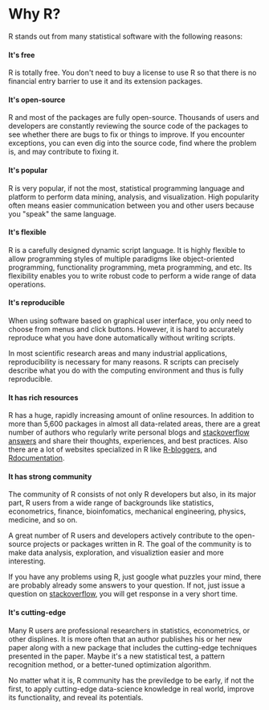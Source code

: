 


# Why R?

R stands out from many statistical software with the following reasons:

#### It's free

R is totally free. You don't need to buy a license to use R so that there is no financial entry barrier to use it and its extension packages. 

#### It's open-source

R and most of the packages are fully open-source. Thousands of users and developers are constantly reviewing the source code of the packages to see whether there are bugs to fix or things to improve. If you encounter exceptions, you can even dig into the source code, find where the problem is, and may contribute to fixing it.

#### It's popular

R is very popular, if not the most, statistical programming language and platform to perform data mining, analysis, and visualization. High popularity often means easier communication between you and other users because you "speak" the same language.

#### It's flexible

R is a carefully designed dynamic script language. It is highly flexible to allow programming styles of multiple paradigms like object-oriented programming, functionality programming, meta programming, and etc. Its flexibility enables you to write robust code to perform a wide range of data operations.

#### It's reproducible

When using software based on graphical user interface, you only need to choose from menus and click buttons. However, it is hard to accurately reproduce what you have done automatically without writing scripts. 

In most scientific research areas and many industrial applications, reproducibility is necessary for many reasons. R scripts can precisely describe what you do with the computing environment and thus is fully reproducible.

#### It has rich resources

R has a huge, rapidly increasing amount of online resources. In addition to more than 5,600 packages in almost all data-related areas, there are a great number of authors who regularly write personal blogs and [stackoverflow answers](http://stackoverflow.com/questions/tagged/r) and share their thoughts, experiences, and best practices. Also there are a lot of websites specialized in R like [R-bloggers](http://www.r-bloggers.com/), and [Rdocumentation](http://www.rdocumentation.org/).

#### It has strong community

The community of R consists of not only R developers but also, in its major part, R users from a wide range of backgrounds like statistics, econometrics, finance, bioinfomatics, mechanical engineering, physics, medicine, and so on.

A great number of R users and developers actively contribute to the open-source projects or packages written in R. The goal of the community is to make data analysis, exploration, and visualiztion easier and more interesting.

If you have any problems using R, just google what puzzles your mind, there are probably already some answers to your question. If not, just issue a question on [stackoverflow](http://stackoverflow.com), you will get response in a very short time.

#### It's cutting-edge

Many R users are professional researchers in statistics, econometrics, or other displines. It is more often that an author publishes his or her new paper along with a new package that includes the cutting-edge techniques presented in the paper. Maybe it's a new statistical test, a pattern recognition method, or a better-tuned optimization algorithm. 

No matter what it is, R community has the previledge to be early, if not the first, to apply cutting-edge data-science knowledge in real world, improve its functionality, and reveal its potentials.
